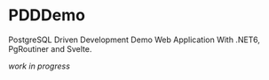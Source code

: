# PDDDemo

PostgreSQL Driven Development Demo Web Application With .NET6, PgRoutiner and Svelte.

_work in progress_
